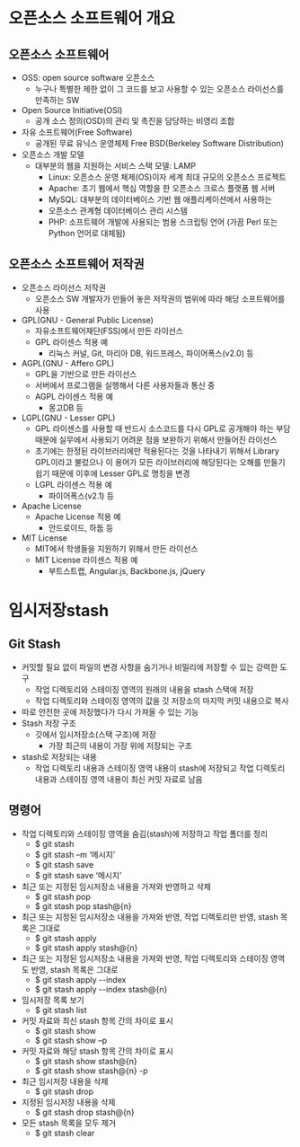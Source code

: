 # 오픈소스 소프트웨어 개요
## 오픈소스 소프트웨어
* OSS: open source software 오픈소스
    * 누구나 특별한 제한 없이 그 코드를 보고 사용할 수 있는 오픈소스 라이선스를 만족하는 SW
* Open Source Initiative(OSI)
    * 공개 소스 정의(OSD)의 관리 및 촉진을 담당하는 비영리 조합
* 자유 소프트웨어(Free Software) 
    * 공개된 무료 유닉스 운영체제 Free BSD(Berkeley Software Distribution)
* 오픈소스 개발 모델
    * 대부분의 웹을 지원하는 서비스 스택 모델: LAMP
        * Linux: 오픈소스 운영 체제(OS)이자 세계 최대 규모의 오픈소스 프로젝트
        * Apache: 초기 웹에서 핵심 역할을 한 오픈소스 크로스 플랫폼 웹 서버
        * MySQL: 대부분의 데이터베이스 기반 웹 애플리케이션에서 사용하는
        * 오픈소스 관계형 데이터베이스 관리 시스템
        * PHP: 소프트웨어 개발에 사용되는 범용 스크립팅 언어
        (가끔 Perl 또는 Python 언어로 대체됨)
## 오픈소스 소프트웨어 저작권
* 오픈소스 라이선스 저작권
    * 오픈소스 SW 개발자가 만들어 놓은 저작권의 범위에 따라 해당 소프트웨어를 사용
* GPL(GNU - General Public License)
    * 자유소프트웨어재단(FSS)에서 만든 라이선스
    * GPL 라이센스 적용 예
        * 리눅스 커널, Git, 마리아 DB, 워드프레스, 파이어폭스(v2.0) 등
* AGPL(GNU - Affero GPL)
    * GPL을 기반으로 만든 라이선스
    * 서버에서 프로그램을 실행해서 다른 사용자들과 통신 중
    * AGPL 라이센스 적용 예
        * 몽고DB 등
* LGPL(GNU - Lesser GPL)
    * GPL 라이센스를 사용할 때 반드시 소스코드를 다시 GPL로 공개해야 하는 부담 때문에 실무에서
    사용되기 어려운 점을 보완하기 위해서 만들어진 라이선스
    * 초기에는 한정된 라이브러리에만 적용된다는 것을 나타내기 위해서 Library GPL이라고 불렀으나
    이 용어가 모든 라이브러리에 해당된다는 오해를 만들기 쉽기 때문에
    이후에 Lesser GPL로 명칭을 변경
    * LGPL 라이센스 적용 예
        * 파이어폭스(v2.1) 등
* Apache License
    * Apache License 적용 예
        * 안드로이드, 하둡 등
* MIT License
    * MIT에서 학생들을 지원하기 위해서 만든 라이선스
    * MIT License 라이센스 적용 예
        * 부트스트랩, Angular.js, Backbone.js, jQuery
# 임시저장stash 
## Git Stash
* 커밋할 필요 없이 파일의 변경 사항을 숨기거나 비밀리에 저장할 수 있는 강력한 도구
    * 작업 디렉토리와 스테이징 영역의 원래의 내용을 stash 스택에 저장
    * 작업 디렉토리와 스테이징 영역의 값을 깃 저장소의 마지막 커밋 내용으로 복사
* 따로 안전한 곳에 저장했다가 다시 가져올 수 있는 기능
* Stash 저장 구조
    * 깃에서 임시저장소(스택 구조)에 저장
        * 가장 최근의 내용이 가장 위에 저장되는 구조
* stash로 저장되는 내용
    * 작업 디렉토리 내용과 스테이징 영역 내용이 stash에 저장되고
    작업 디렉토리 내용과 스테이징 영역 내용이 최신 커밋 자료로 남음
## 명령어
* 작업 디렉토리와 스테이징 영역을 숨김(stash)에 저장하고 작업 폴더를 정리
    * $ git stash
    * $ git stash –m ‘메시지’
    * $ git stash save
    * $ git stash save ‘메시지’
* 최근 또는 지정된 임시저장소 내용을 가져와 반영하고 삭제
    * $ git stash pop
    * $ git stash pop stash@{n}
* 최근 또는 지정된 임시저장소 내용을 가져와 반영, 작업 디렉토리만 반영,
    stash 목록은 그대로
    * $ git stash apply
    * $ git stash apply stash@{n}
* 최근 또는 지정된 임시저장소 내용을 가져와 반영, 작업 디렉토리와
    스테이징 영역도 반영, stash 목록은 그대로
    * $ git stash apply --index 
    * $ git stash apply --index stash@{n}
* 임시저장 목록 보기
    * $ git stash list
* 커밋 자료와 최신 stash 항목 간의 차이로 표시
    * $ git stash show
    * $ git stash show –p
* 커밋 자료와 해당 stash 항목 간의 차이로 표시
    * $ git stash show stash@{n}
    * $ git stash show stash@{n} -p
* 최근 임시저장 내용을 삭제
    * $ git stash drop
* 지정된 임시저장 내용을 삭제
    * $ git stash drop stash@{n}
* 모든 stash 목록을 모두 제거
    * $ git stash clear